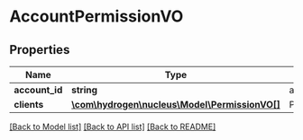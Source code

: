 # AccountPermissionVO

## Properties
Name | Type | Description | Notes
------------ | ------------- | ------------- | -------------
**account_id** | **string** | accountId | [optional] 
**clients** | [**\com\hydrogen\nucleus\Model\PermissionVO[]**](PermissionVO.md) | PermissionVO | [optional] 

[[Back to Model list]](../README.md#documentation-for-models) [[Back to API list]](../README.md#documentation-for-api-endpoints) [[Back to README]](../README.md)


